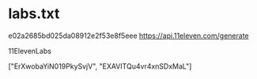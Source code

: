 
# labs.txt
e02a2685bd025da08912e2f53e8f5eee
https://api.11eleven.com/generate

11ElevenLabs

["ErXwobaYiN019PkySvjV", "EXAVITQu4vr4xnSDxMaL"]
